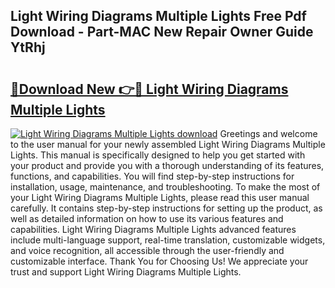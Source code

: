 ## Light Wiring Diagrams Multiple Lights Free Pdf Download - Part-MAC New Repair Owner Guide YtRhj

# <h2><a href="http://dft478h.blite.top/?on=Light+Wiring+Diagrams+Multiple+Lights">🔗Download New 👉🔴 Light Wiring Diagrams Multiple Lights</a></h2>

[![Light Wiring Diagrams Multiple Lights download](https://i.imgur.com/lujVjoI.png)](http://dft478h.blite.top/?on=Light+Wiring+Diagrams+Multiple+Lights)
Greetings and welcome to the user manual for your newly assembled Light Wiring Diagrams Multiple Lights. This manual is specifically designed to help you get started with your product and provide you with a thorough understanding of its features, functions, and capabilities. You will find step-by-step instructions for installation, usage, maintenance, and troubleshooting. To make the most of your Light Wiring Diagrams Multiple Lights, please read this user manual carefully. It contains step-by-step instructions for setting up the product, as well as detailed information on how to use its various features and capabilities. Light Wiring Diagrams Multiple Lights advanced features include multi-language support, real-time translation, customizable widgets, and voice recognition, all accessible through the user-friendly and customizable interface. Thank You for Choosing Us! We appreciate your trust and support Light Wiring Diagrams Multiple Lights.
